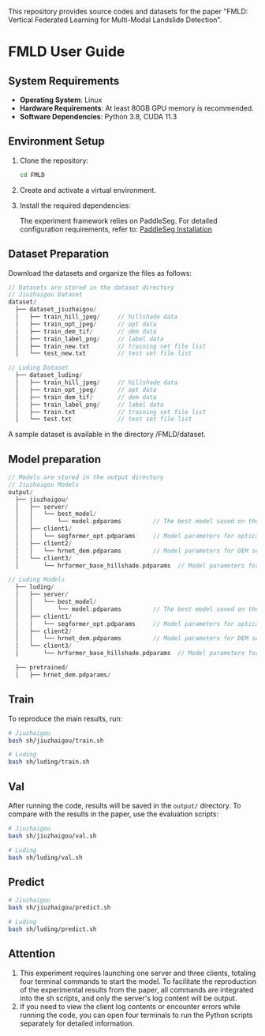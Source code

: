 This repository provides source codes and datasets for the paper "FMLD: Vertical Federated Learning for Multi-Modal Landslide Detection".

# FMLD User Guide

## System Requirements

- **Operating System**: Linux
- **Hardware Requirements**: At least 80GB GPU memory is recommended.
- **Software Dependencies**: Python 3.8, CUDA 11.3

## Environment Setup

1. Clone the repository:

   ```bash
   cd FMLD
   ```

2. Create and activate a virtual environment.

3. Install the required dependencies:

   The experiment framework relies on PaddleSeg. For detailed configuration requirements, refer to: [PaddleSeg Installation](https://github.com/PaddlePaddle/PaddleSeg/blob/release/2.9.1/docs/install.md)

## Dataset Preparation

Download the datasets and organize the files as follows:

```kotlin
// Datasets are stored in the dataset directory
// Jiuzhaigou Dataset
dataset/
  ├── dataset_jiuzhaigou/
  │   ├── train_hill_jpeg/     // hillshade data
  │   ├── train_opt_jpeg/      // opt data
  │   ├── train_dem_tif/       // dem data
  │   ├── train_label_png/     // label data
  │   ├── train_new.txt        // training set file list
  │   └── test_new.txt         // test set file list

// Luding Dataset
  ├── dataset_luding/
  │   ├── train_hill_jpeg/     // hillshade data
  │   ├── train_opt_jpeg/      // opt data
  │   ├── train_dem_tif/       // dem data
  │   ├── train_label_png/     // label data
  │   ├── train.txt            // training set file list
  │   └── test.txt             // test set file list
```

A sample dataset is available in the directory /FMLD/dataset.

## Model preparation

```kotlin
// Models are stored in the output directory
// Jiuzhaigou Models
output/
  ├── jiuzhaigou/
  │   ├── server/
  │   │   └── best_model/
  │   │       └── model.pdparams         // The best model saved on the server
  │   ├── client1/
  │   │   └── segformer_opt.pdparams     // Model parameters for optical segmentation
  │   ├── client2/
  │   │   └── hrnet_dem.pdparams         // Model parameters for DEM segmentation
  │   └── client3/
  │       └── hrformer_base_hillshade.pdparams  // Model parameters for hillshade segmentation

// Luding Models
  ├── luding/
  │   ├── server/
  │   │   └── best_model/
  │   │       └── model.pdparams         // The best model saved on the server
  │   ├── client1/
  │   │   └── segformer_opt.pdparams     // Model parameters for optical segmentation
  │   ├── client2/
  │   │   └── hrnet_dem.pdparams         // Model parameters for DEM segmentation
  │   └── client3/
  │       └── hrformer_base_hillshade.pdparams  // Model parameters for hillshade segmentation

  ├── pretrained/
  │   ├── hrnet_dem.pdparams/
```



## Train

To reproduce the main results, run:

```bash
# Jiuzhaigou
bash sh/jiuzhaigou/train.sh

# Luding
bash sh/luding/train.sh
```

## Val

After running the code, results will be saved in the `output/` directory. To compare with the results in the paper, use the evaluation scripts:

```bash
# Jiuzhaigou
bash sh/jiuzhaigou/val.sh 

# Luding
bash sh/luding/val.sh
```

## Predict

```bash
# Jiuzhaigou
bash sh/jiuzhaigou/predict.sh

# Luding
bash sh/luding/predict.sh
```

## Attention

1. This experiment requires launching one server and three clients, totaling four terminal commands to start the model. To facilitate the reproduction of the experimental results from the paper, all commands are integrated into the sh scripts, and only the server's log content will be output.
2. If you need to view the client log contents or encounter errors while running the code, you can open four terminals to run the Python scripts separately for detailed information.

